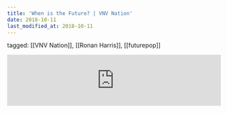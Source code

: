 ```yaml
---
title: 'When is the Future? | VNV Nation'
date: 2018-10-11
last_modified_at: 2018-10-11
---
```

tagged: [[VNV Nation]], [[Ronan Harris]], [[futurepop]]
<iframe allowtransparency="true" class="bandcamp_audio_player" frameborder="0" height="120" src="https://bandcamp.com/EmbeddedPlayer/size=medium/bgcol=ffffff/linkcol=0687f5/notracklist=true/transparent=true/track=4136275393/" width="500"></iframe>